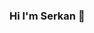 ### Hi I'm Serkan  👋

<!--
**Serkan-Ucakcioglu/Serkan-Ucakcioglu** is a ✨ _special_ ✨ repository because its `README.md` (this file) appears on your GitHub profile.

Here are some ideas to get you started:


- 🌱 I’m currently learning React Js .
- 📫 How to reach me: serkanuckc123@gmail.com twitter: @serkaann06
💬 Talk to me about JavaScript, React, CSS, Tailwind , Vue, 

Languages and Tools:
![image](https://user-images.githubusercontent.com/98692987/183293290-5256d384-9253-4957-854c-933394a9d98f.png)
![image](https://user-images.githubusercontent.com/98692987/183293401-f2518e66-655d-47fb-942c-b2bf39c8c805.png)
![image](https://user-images.githubusercontent.com/98692987/183293321-e9cd5568-50ff-4279-9622-46918fee0cc3.png)
![image](https://user-images.githubusercontent.com/98692987/183293334-20b7cae8-8124-459c-ad00-74fa614e0168.png)
![image](https://user-images.githubusercontent.com/98692987/183293365-4c36f9c1-f906-452c-965c-410454ab828b.png)
